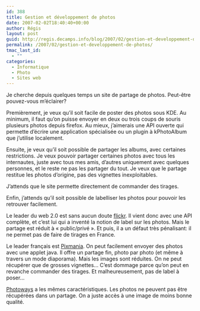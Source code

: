 ```yaml
---
id: 388
title: Gestion et développement de photos
date: 2007-02-02T18:40:40+00:00
author: Régis
layout: post
guid: http://regis.decamps.info/blog/2007/02/gestion-et-developpement-de-photos/
permalink: /2007/02/gestion-et-developpement-de-photos/
tmac_last_id:
  - ""
categories:
  - Informatique
  - Photo
  - Sites web
---
```

Je cherche depuis quelques temps un site de partage de photos. Peut-être pouvez-vous m&rsquo;éclairer?

Premièrement, je veux qu&rsquo;il soit facile de poster des photos sous KDE. Au minimum, il faut qu&rsquo;on puisse envoyer en deux ou trois coups de souris plusieurs photos depuis firefox. Au mieux, j&rsquo;aimerais une API ouverte qui permette d&rsquo;écrire une application spécialisée ou un plugin à kPhotoAlbum que j&rsquo;utilise localement.

Ensuite, je veux qu&rsquo;il soit possible de partager les albums, avec certaines restrictions. Je veux pouvoir partager certaines photos avec tous les internautes, juste avec tous mes amis, d&rsquo;autres uniquement avec quelques personnes, et le reste ne pas les partager du tout. Je veux que le partage restitue les photos d&rsquo;origine, pas des vignettes inexploitables.

J&rsquo;attends que le site permette directement de commander des tirages.

Enfin, j&rsquo;attends qu&rsquo;il soit possible de labelliser les photos pour pouvoir les retrouver facilement.

Le leader du web 2.0 est sans aucun doute [flickr](http://flickr.com). Il vient donc avec une API complète, et c&rsquo;est lui qui a inventé la notion de label sur les photos. Mais le partage est réduit à « public/privé ». Et puis, il a un défaut très pénalisant: il ne permet pas de faire de tirages en France.

Le leader français est [Pixmania](http://www.mypix.com/). On peut facilement envoyer des photos avec une applet java. Il offre un partage fin, photo par photo (et même à travers un mode diaporama). Mais les images sont réduites. On ne peut récupérer que de grosses vignettes&#8230; C&rsquo;est dommage parce qu&rsquo;on peut en revanche commander des tirages. Et malheureusement, pas de label à poser&#8230;

[Photoways](http://www.photoways.com/) a les mêmes caractéristiques. Les photos ne peuvent pas être récupérées dans un partage. On a juste accès à une image de moins bonne qualité.